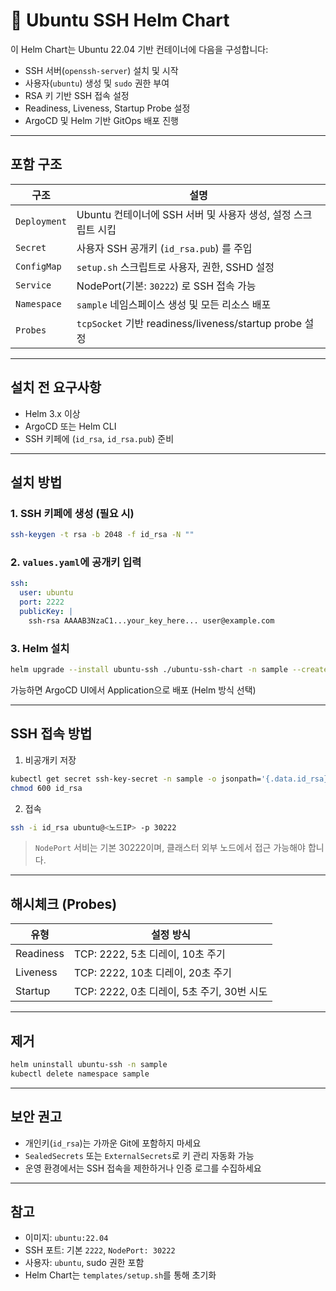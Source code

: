 # 🐧 Ubuntu SSH Helm Chart

이 Helm Chart는 Ubuntu 22.04 기반 컨테이너에 다음을 구성합니다:

* SSH 서버(`openssh-server`) 설치 및 시작
* 사용자(`ubuntu`) 생성 및 `sudo` 권한 부여
* RSA 키 기반 SSH 접속 설정
* Readiness, Liveness, Startup Probe 설정
* ArgoCD 및 Helm 기반 GitOps 배포 진행

---

## 포함 구조

| 구조           | 설명                                                 |
| ------------ | -------------------------------------------------- |
| `Deployment` | Ubuntu 컨테이너에 SSH 서버 및 사용자 생성, 설정 스크립트 시킵           |
| `Secret`     | 사용자 SSH 공개키 (`id_rsa.pub`) 를 주입                    |
| `ConfigMap`  | `setup.sh` 스크립트로 사용자, 권한, SSHD 설정                  |
| `Service`    | NodePort(기본: `30222`) 로 SSH 접속 가능                  |
| `Namespace`  | `sample` 네임스페이스 생성 및 모든 리소스 배포                     |
| `Probes`     | `tcpSocket` 기반 readiness/liveness/startup probe 설정 |

---

## 설치 전 요구사항

* Helm 3.x 이상
* ArgoCD 또는 Helm CLI
* SSH 키페에 (`id_rsa`, `id_rsa.pub`) 준비

---

## 설치 방법

### 1. SSH 키페에 생성 (필요 시)

```bash
ssh-keygen -t rsa -b 2048 -f id_rsa -N ""
```

### 2. `values.yaml`에 공개키 입력

```yaml
ssh:
  user: ubuntu
  port: 2222
  publicKey: |
    ssh-rsa AAAAB3NzaC1...your_key_here... user@example.com
```

### 3. Helm 설치

```bash
helm upgrade --install ubuntu-ssh ./ubuntu-ssh-chart -n sample --create-namespace
```

가능하면 ArgoCD UI에서 Application으로 배포 (Helm 방식 선택)

---

## SSH 접속 방법

1. 비공개키 저장

```bash
kubectl get secret ssh-key-secret -n sample -o jsonpath='{.data.id_rsa}' | base64 -d > id_rsa
chmod 600 id_rsa
```

2. 접속

```bash
ssh -i id_rsa ubuntu@<노드IP> -p 30222
```

> `NodePort` 서비는 기본 30222이며, 클래스터 외부 노드에서 접근 가능해야 합니다.

---

## 해시체크 (Probes)

| 유형        | 설정 방식                            |
| --------- | -------------------------------- |
| Readiness | TCP: 2222, 5초 디레이, 10초 주기        |
| Liveness  | TCP: 2222, 10초 디레이, 20초 주기       |
| Startup   | TCP: 2222, 0초 디레이, 5초 주기, 30번 시도 |

---

## 제거

```bash
helm uninstall ubuntu-ssh -n sample
kubectl delete namespace sample
```

---

## 보안 권고

* 개인키(`id_rsa`)는 가까운 Git에 포함하지 마세요
* `SealedSecrets` 또는 `ExternalSecrets`로 키 관리 자동화 가능
* 운영 환경에서는 SSH 접속을 제한하거나 인증 로그를 수집하세요

---

## 참고

* 이미지: `ubuntu:22.04`
* SSH 포트: 기본 `2222`, `NodePort: 30222`
* 사용자: `ubuntu`, sudo 권한 포함
* Helm Chart는 `templates/setup.sh`를 통해 초기화
